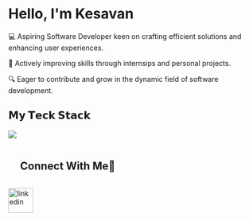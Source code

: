 # Hello, I'm Kesavan

💻 Aspiring Software Developer keen on crafting efficient solutions and enhancing user experiences.

🌱 Actively improving skills through internsips and personal projects.

🔍 Eager to contribute and grow in the dynamic field of software development.

## 𝗠𝘆 𝗧𝗲𝗰𝗸 𝗦𝘁𝗮𝗰𝗸

<p>
  <a href="https://skillicons.dev">
    <img src="https://skillicons.dev/icons?i=java,js,ts,py,php,mysql,html,css,bootstrap,react,materialui,laravel,postman,github,linux,figma,ps,ai,vscode&perline=13" />
  </a>
</p>

<!-- Connect with me -->
<!--h2 without bottom border-->
<div id="user-content-toc">
  <ul>
    <summary><h2 style="display: inline-block">Connect With Me🤝</h2></summary>
  </ul>
</div>

<!--icons and links-->
<p>
<a href="https://www.linkedin.com/in/kesavan77/" target="blank"><img align="center" src="https://user-images.githubusercontent.com/88904952/234979284-68c11d7f-1acc-4f0c-ac78-044e1037d7b0.png" alt="linkedin" height="50" width="50" /></a>
</p>
